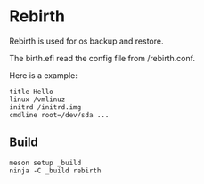 # Rebirth

Rebirth is used for os backup and restore.

The birth<arch>.efi read the config file from <ESP>/rebirth.conf.

Here is a example:

```
title Hello
linux /vmlinuz
initrd /initrd.img
cmdline root=/dev/sda ...
```

## Build

```
meson setup _build
ninja -C _build rebirth
```
